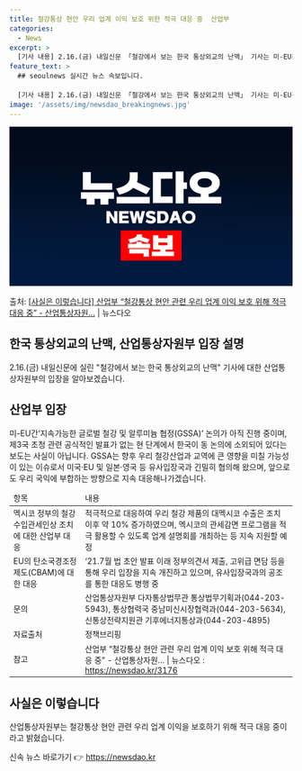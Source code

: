 ```yaml
---
title: 철강통상 현안 우리 업계 이익 보호 위한 적극 대응 중  산업부
categories:
  - News
excerpt: >
  [기사 내용] 2.16.(금) 내일신문 「철강에서 보는 한국 통상외교의 난맥」 기사는 미-EU간 GSA 논의…
feature_text: >
  ## seoulnews 실시간 뉴스 속보입니다.

  [기사 내용] 2.16.(금) 내일신문 「철강에서 보는 한국 통상외교의 난맥」 기사는 미-EU간 GSA 논의…
image: '/assets/img/newsdao_breakingnews.jpg'
---
```


![뉴스다오 속보](/assets/img/newsdao_breakingnews.jpg)

<p>출처: <a href="https://newsdao.kr/3176" rel="dofollow">[사실은 이렇습니다] 산업부 “철강통상 현안 관련 우리 업계 이익 보호 위해 적극 대응 중” - 산업통상자원…</a> | 뉴스다오</p>

<h2>한국 통상외교의 난맥, 산업통상자원부 입장 설명</h2>
<p data-ke-size="size16">2.16.(금) 내일신문에 실린 "철강에서 보는 한국 통상외교의 난맥" 기사에 대한 산업통상자원부의 입장을 알아보겠습니다.</p>

<h2 data-ke-size="size26">산업부 입장</h2>
<p data-ke-size="size16">미-EU간‘지속가능한 글로벌 철강 및 알루미늄 협정(GSSA)’ 논의가 아직 진행 중이며, 제3국 초청 관련 공식적인 발표가 없는 현 단계에서 한국이 동 논의에 소외되어 있다는 보도는 사실이 아닙니다. GSSA는 향후 우리 철강산업과 교역에 큰 영향을 미칠 가능성이 있는 이슈로서 미국·EU 및 일본·영국 등 유사입장국과 긴밀히 협의해 왔으며, 앞으로도 우리 국익에 부합하는 방향으로 지속 대응해나가겠습니다.</p>
<table>
<thead>
<tr>
<td>항목</td>
<td>내용</td>
</tr>
</thead>
<tbody>
<tr>
<td>멕시코 정부의 철강 수입관세인상 조치에 대한 산업부 대응</td>
<td>적극적으로 대응하여 우리 철강 제품의 대멕시코 수출은 조치 이후 약 10% 증가하였으며, 멕시코의 관세감면 프로그램을 적극 활용할 수 있도록 업계 설명회를 개최하는 등 지속 지원할 예정</td>
</tr>
<tr>
<td>EU의 탄소국경조정제도(CBAM)에 대한 대응</td>
<td>‘21.7월 법 초안 발표 이래 정부의견서 제출, 고위급 면담 등을 통해 우리 입장을 지속 개진하고 있으며, 유사입장국과의 공조를 통한 대응도 병행 중</td>
</tr>
<tr>
<td>문의</td>
<td>산업통상자원부 다자통상법무관 통상법무기획과(044-203-5943), 통상협력국 중남미신시장협력과(044-203-5634), 신통상전략지원관 기후에너지통상과(044-203-4895)</td>
</tr>
<tr>
<td>자료출처</td>
<td>정책브리핑 </td>
</tr>
<tr>
<td>참고</td>
<td>산업부 “철강통상 현안 관련 우리 업계 이익 보호 위해 적극 대응 중” - 산업통상자원… | 뉴스다오  : <a href="https://newsdao.kr/3176">https://newsdao.kr/3176</a></td>
</tr>
</tbody>
</table>

<h2 data-ke-size="size26">사실은 이렇습니다</h2>
<p data-ke-size="size16">산업통상자원부는 철강통상 현안 관련 우리 업계 이익을 보호하기 위해 적극 대응 중이라고 밝혔습니다.</p> 

신속 뉴스 바로가기 👉 <a href="https://newsdao.kr" rel="dofollow">https://newsdao.kr</a>


